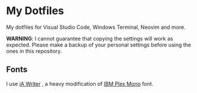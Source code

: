 # My Dotfiles

My dotfiles for Visual Studio Code, Windows Terminal, Neovim and more.

**WARNING**: I cannot guarantee that copying the settings will work as expected. Please make a backup of your personal settings before using the ones in this repository.

## Fonts

I use [iA Writer](https://github.com/ryanoasis/nerd-fonts/releases/download/v3.2.1/iA-Writer.zip) , a heavy modification of [IBM Plex Mono](https://github.com/ryanoasis/nerd-fonts/releases/download/v3.2.1/IBMPlexMono.zip) font.
